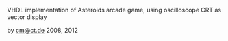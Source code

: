 VHDL implementation of Asteroids arcade game, using oscilloscope CRT as vector display

by cm@ct.de 2008, 2012

